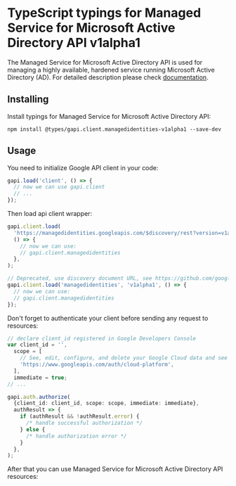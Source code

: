 # TypeScript typings for Managed Service for Microsoft Active Directory API v1alpha1

The Managed Service for Microsoft Active Directory API is used for managing a highly available, hardened service running Microsoft Active Directory (AD).
For detailed description please check [documentation](https://cloud.google.com/managed-microsoft-ad/).

## Installing

Install typings for Managed Service for Microsoft Active Directory API:

```
npm install @types/gapi.client.managedidentities-v1alpha1 --save-dev
```

## Usage

You need to initialize Google API client in your code:

```typescript
gapi.load('client', () => {
  // now we can use gapi.client
  // ...
});
```

Then load api client wrapper:

```typescript
gapi.client.load(
  'https://managedidentities.googleapis.com/$discovery/rest?version=v1alpha1',
  () => {
    // now we can use:
    // gapi.client.managedidentities
  },
);
```

```typescript
// Deprecated, use discovery document URL, see https://github.com/google/google-api-javascript-client/blob/master/docs/reference.md#----gapiclientloadname----version----callback--
gapi.client.load('managedidentities', 'v1alpha1', () => {
  // now we can use:
  // gapi.client.managedidentities
});
```

Don't forget to authenticate your client before sending any request to resources:

```typescript
// declare client_id registered in Google Developers Console
var client_id = '',
  scope = [
    // See, edit, configure, and delete your Google Cloud data and see the email address for your Google Account.
    'https://www.googleapis.com/auth/cloud-platform',
  ],
  immediate = true;
// ...

gapi.auth.authorize(
  {client_id: client_id, scope: scope, immediate: immediate},
  authResult => {
    if (authResult && !authResult.error) {
      /* handle successful authorization */
    } else {
      /* handle authorization error */
    }
  },
);
```

After that you can use Managed Service for Microsoft Active Directory API resources: <!-- TODO: make this work for multiple namespaces -->

```typescript

```
